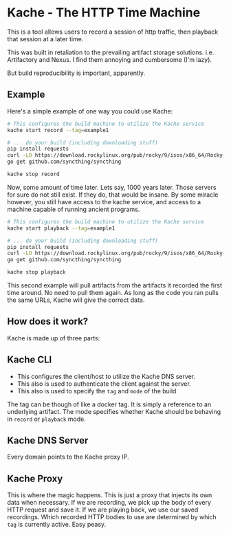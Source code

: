 # Kache - The HTTP Time Machine
This is a tool allows users to record a session of http traffic, then playback
that session at a later time.

This was built in retaliation to the prevailing artifact storage solutions. i.e. Artifactory
and Nexus. I find them annoying and cumbersome (I'm lazy). 

But build reproducibility is important, apparently.

## Example
Here's a simple example of one way you could use Kache:
```bash
# This configures the build machine to utilize the Kache service
kache start record --tag=example1

# ... do your build (including downloading stuff)
pip install requests
curl -LO https://download.rockylinux.org/pub/rocky/9/isos/x86_64/Rocky-9.4-x86_64-minimal.iso
go get github.com/syncthing/syncthing

kache stop record
```
Now, some amount of time later. Lets say, 1000 years later. Those servers for sure do not still exist.
If they do, that would be insane. By some miracle however, you still have access to the kache service,
and access to a machine capable of running ancient programs.
```bash
# This configures the build machine to utilize the Kache service
kache start playback --tag=example1

# ... do your build (including downloading stuff)
pip install requests
curl -LO https://download.rockylinux.org/pub/rocky/9/isos/x86_64/Rocky-9.4-x86_64-minimal.iso
go get github.com/syncthing/syncthing

kache stop playback
```
This second example will pull artifacts from the artifacts it recorded the first time around. No 
need to pull them again. As long as the code you ran pulls the same URLs, Kache will give the correct
data.

## How does it work?
Kache is made up of three parts:

## Kache CLI
- This configures the client/host to utilize the Kache DNS server. 
- This also is used to authenticate the client against the server.
- This also is used to specify the `tag` and `mode` of the build

The tag can be though of like a docker tag. It is simply a reference to an underlying artifact.
The mode specifies whether Kache should be behaving in `record` or `playback` mode.

## Kache DNS Server
Every domain points to the Kache proxy IP.

## Kache Proxy
This is where the magic happens. This is just a proxy that injects its own data when necessary.
If we are recording, we pick up the body of every HTTP request and save it. If we are playing
back, we use our saved recordings. Which recorded HTTP bodies to use are determined by
which `tag` is currently active. Easy peasy. 
